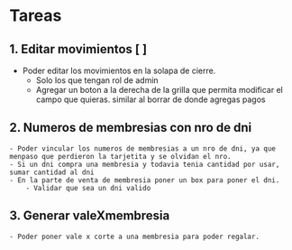 # Tareas

## 1. Editar movimientos [ ]
- Poder editar los movimientos en la solapa de cierre. 
    - Solo los que tengan rol de admin
    - Agregar un boton a la derecha de la grilla que permita modificar el campo que quieras. similar al borrar de donde agregas pagos


## 2. Numeros de membresias con nro de dni
    - Poder vincular los numeros de membresias a un nro de dni, ya que menpaso que perdieron la tarjetita y se olvidan el nro. 
    - Si un dni compra una membresia y todavia tenia cantidad por usar, sumar cantidad al dni
    - En la parte de venta de membresia poner un box para poner el dni. 
        - Validar que sea un dni valido

## 3. Generar valeXmembresia
    - Poder poner vale x corte a una membresia para poder regalar. 



